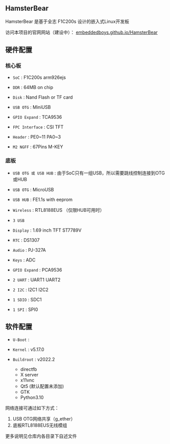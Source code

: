 HamsterBear
-----------

HamsterBear 是基于全志 F1C200s 设计的嵌入式Linux开发板

访问本项目的官网网站（建设中）：
[embeddedboys.github.io/HamsterBear](embeddedboys.github.io/HamsterBear)

硬件配置
-------

### 核心板

* `SoC` : F1C200s arm926ejs

* `DDR` : 64MB on chip

* `Disk` : Nand Flash or TF card

* `USB OTG` : MiniUSB

* `GPIO Expand` : TCA9536

* `FPC Interface` : CSI TFT

* `Header` : PE0~11 PA0~3

* `M2 NGFF` : 67Pins M-KEY 

### 底板

* `USB OTG 或 USB HUB` : 由于SoC只有一组USB，所以需要跳线控制连接到OTG或HUB

* `USB OTG` : MicroUSB

* `USB HUB` : FE1.1s with eeprom

* `Wireless` : RTL8188EUS （仅限HUB可用时）

* `3 USB`

* `Display` : 1.69 inch TFT ST7789V

* `RTC` : DS1307

* `Audio` : PJ-327A

* `Keys` : ADC

* `GPIO Expand` : PCA9536

* `2 UART` : UART1 UART2

* `2 I2C` : I2C1 I2C2

* `1 SDIO` : SDC1

* `1 SPI` : SPI0

软件配置
-------

* `U-Boot` : 

* `Kernel` : v5.17.0

* `Buildroot` : v2022.2

    * directfb
    * X server
    * x11vnc
    * Qt5 (默认配置未添加)
    * GTK
    * Python3.10

网络连接可通过如下方式：
1. USB OTG网络共享（g_ether）
2. 底板RTL8188EUS无线模组

更多说明见仓库内各目录下自述文件